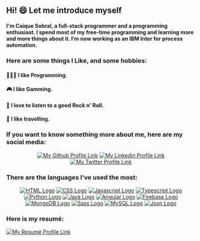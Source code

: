 ## Hi! 😄 Let me introduce myself
  
#### I'm Caique Sobral,  a full-stack programmer and a programming enthusiast. I spend most of my free-time programming and learning more and more things about it. I’m now working as an IBM Inter for process automation.
### Here are some things I Like, and some hobbies:
#### 👨🏻‍💻 I like Programming. 
#### 🎮 I like Gamming.
#### 🎸 I love to listen to a good Rock n' Roll.
#### 🛫 I like travelling.

### If you want to know something more about me, here are my social media:

<p align="center">
  <a href="https://github.com/CaiqueSobral" target="_blank"><img src="https://img.shields.io/badge/Github-black?style=for-the-badge&logo=github&logoColor=white&labelColor=black" alt="My Github Profile Link"></a> 
  <a href="https://www.linkedin.com/in/caique-sobral-7328b2181/" target="_blank"><img src="https://img.shields.io/badge/linkedin-blue?style=for-the-badge&logo=linkedin&labelColor=blue" alt="My Linkedin Profile Link"></a>
  <a href="https://twitter.com/CaiqueLSobral" target="_blank"><img src="https://img.shields.io/badge/Twitter-blue?style=for-the-badge&logo=twitter&logoColor=white&labelColor=blue" alt="My Twitter Profile Link"></a>


### There are the languages I've used the most:
<p align="center">
  <a href="#"><img src="https://img.shields.io/badge/HTML-E34F26?style=for-the-badge&logo=HTML5&logoColor=white&labelColor=#E34F26" alt="HTML Logo"></a>
  <a href="#"><img src="https://img.shields.io/badge/CSS-1572B6?style=for-the-badge&logo=CSS3&logoColor=white&labelColor=1572B6" alt="CSS Logo"></a>
  <a href="#"><img src="https://img.shields.io/badge/Javascript-F7DF1E?style=for-the-badge&logo=javascript&logoColor=black&labelColor=F7DF1E" alt="Javascript Logo"></a>
  <a href="#"><img src="https://img.shields.io/badge/TypeScript-3178C6?style=for-the-badge&logo=TypeScript&logoColor=white&labelColor=3178C6" alt="Typescript Logo"></a>
  <a href="#"><img src="https://img.shields.io/badge/Python-3776AB?style=for-the-badge&logo=python&logoColor=white&labelColor=3776AB" alt="Python Logo"></a>
  <a href="#"><img src="https://img.shields.io/badge/Java-007396?style=for-the-badge&logo=java&logoColor=white&labelColor=007396" alt="Java Logo"></a>
  <a href="#"><img src="https://img.shields.io/badge/Angular-DD0031?style=for-the-badge&logo=angular&logoColor=white&labelColor=DD0031" alt="Angular Logo"></a>
  <a href="#"><img src="https://img.shields.io/badge/Firebase-FFCA28?style=for-the-badge&logo=Firebase&logoColor=white&labelColor=FFCA28" alt="Firebase Logo"></a>
  <a href="#"><img src="https://img.shields.io/badge/MongoDB-47A248?style=for-the-badge&logo=mongodb&logoColor=white&labelColor=47A248" alt="MongoDB Logo"></a>
  <a href="#"><img src="https://img.shields.io/badge/Sass-CC6699?style=for-the-badge&logo=sass&logoColor=white&labelColor=CC6699" alt="Sass Logo"></a>
  <a href="#"><img src="https://img.shields.io/badge/MySQL-4479A1?style=for-the-badge&logo=mysql&logoColor=white&labelColor=4479A1" alt="MySQL Logo"></a>
  <a href="#"><img src="https://img.shields.io/badge/NoSQL-000000?style=for-the-badge&logo=json&logoColor=white&labelColor=000000" alt="Json Logo"></a>
</p>

### Here is my resumé:
<a href="https://www.canva.com/design/DAEOFkdPS8c/S7ulRYAD6TuxLttxvsEGNQ/view?utm_content=DAEOFkdPS8c&utm_campaign=designshare&utm_medium=link2&utm_source=sharebutton" target="_blank"><img src="https://img.shields.io/badge/Resumé-00C4CC?style=for-the-badge&logo=canva&logoColor=white&labelColor=00C4CC" alt="My Resumé Profile Link"></a>
